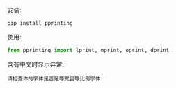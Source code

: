 安装: 

```shell
pip install pprinting
```

使用:

```python
from pprinting import lprint, mprint, oprint, dprint
```

含有中文时显示异常:
```
请检查你的字体是否是等宽且等比例字体!
```